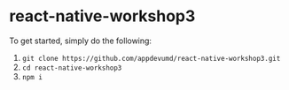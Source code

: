 # react-native-workshop3

To get started, simply do the following:
1. `git clone https://github.com/appdevumd/react-native-workshop3.git`
2. `cd react-native-workshop3`
3. `npm i`
